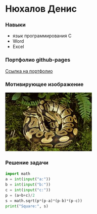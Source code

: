 # Нюхалов Денис  

### Навыки

- язык программирования C
- Word
- Excel

### Портфолио github-pages

[Ссылка на портфолио](https://denisnyux.github.io/portfolio/)

### Мотивирующее изображение

![Alt text](download.jpeg)

### Решение задачи
```python
import math
a = int(input("a:"))
b = int(input("b:"))
c = int(input("c:"))
p = (a+b+c)/2
s = math.sqrt(p*(p-a)*(p-b)*(p-c))
print("Square:", s)
```
